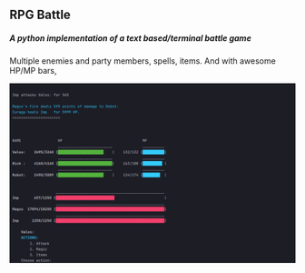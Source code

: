 ## RPG Battle
##### A python implementation of a text based/terminal battle game

Multiple enemies and party members, spells, items. And with awesome HP/MP bars, 

![Alt text](images/rpgbattle-screen.png?raw=true "2021 update")
